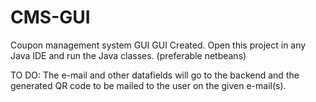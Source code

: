 # CMS-GUI
Coupon management system GUI
GUI Created. 
Open this project in any Java IDE and run the Java classes. (preferable netbeans)

TO DO:
The e-mail and other datafields will go to the backend and the generated QR code to be mailed to the user on the given e-mail(s).
